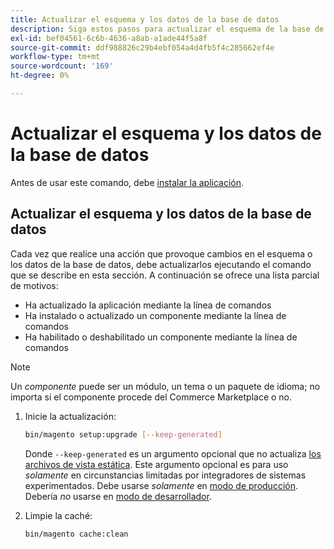 ```yaml
---
title: Actualizar el esquema y los datos de la base de datos
description: Siga estos pasos para actualizar el esquema de la base de datos de Adobe Commerce.
exl-id: bef04561-6c6b-4636-a8ab-a1ade44f5a8f
source-git-commit: ddf988826c29b4ebf054a4d4fb5f4c285662ef4e
workflow-type: tm+mt
source-wordcount: '169'
ht-degree: 0%

---
```


# Actualizar el esquema y los datos de la base de datos

Antes de usar este comando, debe [instalar la aplicación](../advanced.md).

## Actualizar el esquema y los datos de la base de datos

Cada vez que realice una acción que provoque cambios en el esquema o los datos de la base de datos, debe actualizarlos ejecutando el comando que se describe en esta sección. A continuación se ofrece una lista parcial de motivos:

* Ha actualizado la aplicación mediante la línea de comandos
* Ha instalado o actualizado un componente mediante la línea de comandos
* Ha habilitado o deshabilitado un componente mediante la línea de comandos

>[!NOTE]
>
>Un *componente* puede ser un módulo, un tema o un paquete de idioma; no importa si el componente procede del Commerce Marketplace o no.

1. Inicie la actualización:

   ```bash
   bin/magento setup:upgrade [--keep-generated]
   ```

   Donde `--keep-generated` es un argumento opcional que no actualiza [los archivos de vista estática](../../configuration/cli/static-view-file-deployment.md). Este argumento opcional es para uso *solamente* en circunstancias limitadas por integradores de sistemas experimentados. Debe usarse *solamente* en [modo de producción](../../configuration/bootstrap/application-modes.md#production-mode). Debería *no* usarse en [modo de desarrollador](../../configuration/bootstrap/application-modes.md#developer-mode).

1. Limpie la caché:

   ```bash
   bin/magento cache:clean
   ```
